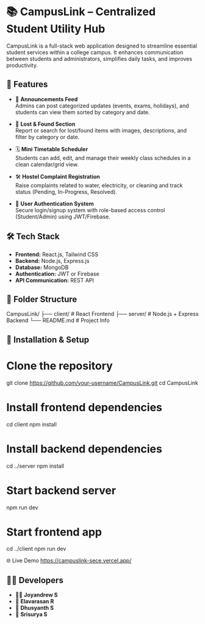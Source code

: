 # 📚 CampusLink – Centralized Student Utility Hub

CampusLink is a full-stack web application designed to streamline essential student services within a college campus. It enhances communication between students and administrators, simplifies daily tasks, and improves productivity.

## 🚀 Features

- 📢 **Announcements Feed**  
  Admins can post categorized updates (events, exams, holidays), and students can view them sorted by category and date.

- 🧳 **Lost & Found Section**  
  Report or search for lost/found items with images, descriptions, and filter by category or date.

- 🗓️ **Mini Timetable Scheduler**  
  Students can add, edit, and manage their weekly class schedules in a clean calendar/grid view.

- 🛠️ **Hostel Complaint Registration**  
  Raise complaints related to water, electricity, or cleaning and track status (Pending, In-Progress, Resolved).

- 🔐 **User Authentication System**  
  Secure login/signup system with role-based access control (Student/Admin) using JWT/Firebase.

## 🛠️ Tech Stack

- **Frontend:** React.js, Tailwind CSS  
- **Backend:** Node.js, Express.js  
- **Database:** MongoDB  
- **Authentication:** JWT or Firebase  
- **API Communication:** REST API

## 📁 Folder Structure

CampusLink/
├── client/ # React Frontend
├── server/ # Node.js + Express Backend
└── README.md # Project Info



## 🧪 Installation & Setup


# Clone the repository
git clone https://github.com/your-username/CampusLink.git
cd CampusLink

# Install frontend dependencies
cd client
npm install

# Install backend dependencies
cd ../server
npm install

# Start backend server
npm run dev

# Start frontend app
cd ../client
npm run dev


🌐 Live Demo
https://campuslink-sece.vercel.app/


## 👨‍💻 Developers

- 👨‍💻 **Joyandrew S**
- 🔧 **Elavarasan R**
- 🎨 **Dhusyanth S** 
- 🔐 **Srisurya S** 


